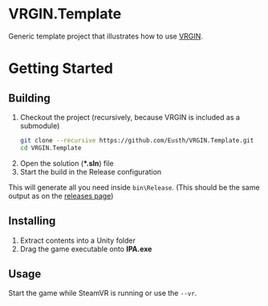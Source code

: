 # VRGIN.Template
Generic template project that illustrates how to use [VRGIN](https://github.com/Eusth/VRGIN).


# Getting Started
## Building

1. Checkout the project (recursively, because VRGIN is included as a submodule)
    ```sh
    git clone --recursive https://github.com/Eusth/VRGIN.Template.git
    cd VRGIN.Template
    ```
2. Open the solution (**\*.sln**) file
3. Start the build in the Release configuration

This will generate all you need inside `bin\Release`. (This should be the same output as on the [releases page](https://github.com/Eusth/VRGIN.Template/releases))

## Installing

1. Extract contents into a Unity folder
2. Drag the game executable onto **IPA.exe**

## Usage

Start the game while SteamVR is running or use the `--vr`.
